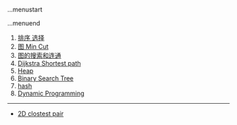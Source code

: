 ...menustart


...menuend




 1. [排序 选择](https://github.com/mebusy/notes/blob/master/dev_notes/Algorithm_12.md) 
 2. [图 Min Cut](https://github.com/mebusy/notes/blob/master/dev_notes/Algorithm_GraphMinCut.md) 
 3. [图的搜索和连通](https://github.com/mebusy/notes/blob/master/dev_notes/Algorithm_GraphSearchConnectivity.md) 
 4. [Dijkstra Shortest path](https://github.com/mebusy/notes/blob/master/dev_notes/Algorithm_Dijkstra'sShortest-Path.md)
 5. [Heap](https://github.com/mebusy/notes/blob/master/dev_notes/Algorithm_Heap.md) 
 6. [Binary Search Tree](https://github.com/mebusy/notes/blob/master/dev_notes/Algorithm_BinarySearchTree.md) 
 7. [hash](https://github.com/mebusy/notes/blob/master/dev_notes/Algorithm_hash.md)
 8. [Dynamic Programming](https://github.com/mebusy/notes/blob/master/dev_notes/DynamicProgramming.md)

---

 - [2D clostest pair](https://github.com/mebusy/notes/blob/master/dev_notes/Algorithm_closestPair.md) 
